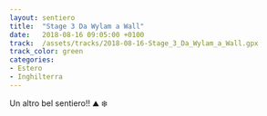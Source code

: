 ```yaml
---
layout: sentiero
title:  "Stage 3 Da Wylam a Wall"
date:   2018-08-16 09:05:00 +0100
track:  /assets/tracks/2018-08-16-Stage_3_Da_Wylam_a_Wall.gpx
track_color: green
categories:
- Estero
- Inghilterra
---
```


Un altro bel sentiero!! :mountain: :snowflake: